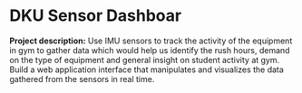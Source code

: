 # DKU Sensor Dashboar

**Project description:**
Use IMU sensors to track the activity of the equipment in gym to gather data which would help us identify the rush hours, demand on the type of equipment and general insight on student activity at gym. Build a web application interface that manipulates and visualizes the data gathered from the sensors in real time. 
